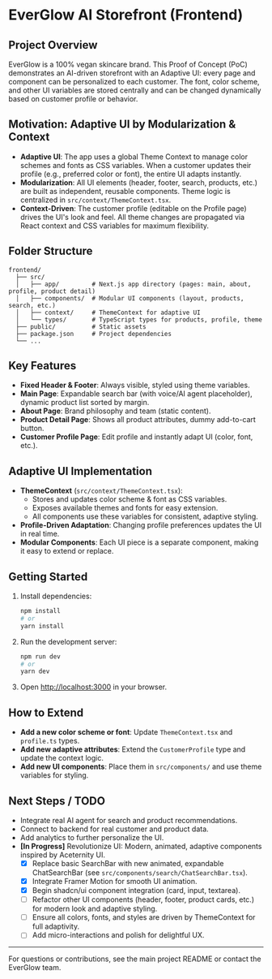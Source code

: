 # EverGlow AI Storefront (Frontend)

## Project Overview
EverGlow is a 100% vegan skincare brand. This Proof of Concept (PoC) demonstrates an AI-driven storefront with an Adaptive UI: every page and component can be personalized to each customer. The font, color scheme, and other UI variables are stored centrally and can be changed dynamically based on customer profile or behavior.

## Motivation: Adaptive UI by Modularization & Context
- **Adaptive UI**: The app uses a global Theme Context to manage color schemes and fonts as CSS variables. When a customer updates their profile (e.g., preferred color or font), the entire UI adapts instantly.
- **Modularization**: All UI elements (header, footer, search, products, etc.) are built as independent, reusable components. Theme logic is centralized in `src/context/ThemeContext.tsx`.
- **Context-Driven**: The customer profile (editable on the Profile page) drives the UI's look and feel. All theme changes are propagated via React context and CSS variables for maximum flexibility.

## Folder Structure
```
frontend/
  ├── src/
  │   ├── app/         # Next.js app directory (pages: main, about, profile, product detail)
  │   ├── components/  # Modular UI components (layout, products, search, etc.)
  │   ├── context/     # ThemeContext for adaptive UI
  │   └── types/       # TypeScript types for products, profile, theme
  ├── public/          # Static assets
  ├── package.json     # Project dependencies
  └── ...
```

## Key Features
- **Fixed Header & Footer**: Always visible, styled using theme variables.
- **Main Page**: Expandable search bar (with voice/AI agent placeholder), dynamic product list sorted by margin.
- **About Page**: Brand philosophy and team (static content).
- **Product Detail Page**: Shows all product attributes, dummy add-to-cart button.
- **Customer Profile Page**: Edit profile and instantly adapt UI (color, font, etc.).

## Adaptive UI Implementation
- **ThemeContext** (`src/context/ThemeContext.tsx`):
  - Stores and updates color scheme & font as CSS variables.
  - Exposes available themes and fonts for easy extension.
  - All components use these variables for consistent, adaptive styling.
- **Profile-Driven Adaptation**: Changing profile preferences updates the UI in real time.
- **Modular Components**: Each UI piece is a separate component, making it easy to extend or replace.

## Getting Started
1. Install dependencies:
   ```bash
   npm install
   # or
   yarn install
   ```
2. Run the development server:
   ```bash
   npm run dev
   # or
   yarn dev
   ```
3. Open [http://localhost:3000](http://localhost:3000) in your browser.

## How to Extend
- **Add a new color scheme or font**: Update `ThemeContext.tsx` and `profile.ts` types.
- **Add new adaptive attributes**: Extend the `CustomerProfile` type and update the context logic.
- **Add new UI components**: Place them in `src/components/` and use theme variables for styling.

## Next Steps / TODO
- Integrate real AI agent for search and product recommendations.
- Connect to backend for real customer and product data.
- Add analytics to further personalize the UI.
- **[In Progress]** Revolutionize UI: Modern, animated, adaptive components inspired by Aceternity UI.
  - [x] Replace basic SearchBar with new animated, expandable ChatSearchBar (see `src/components/search/ChatSearchBar.tsx`).
  - [x] Integrate Framer Motion for smooth UI animation.
  - [x] Begin shadcn/ui component integration (card, input, textarea).
  - [ ] Refactor other UI components (header, footer, product cards, etc.) for modern look and adaptive styling.
  - [ ] Ensure all colors, fonts, and styles are driven by ThemeContext for full adaptivity.
  - [ ] Add micro-interactions and polish for delightful UX.

---
For questions or contributions, see the main project README or contact the EverGlow team.
